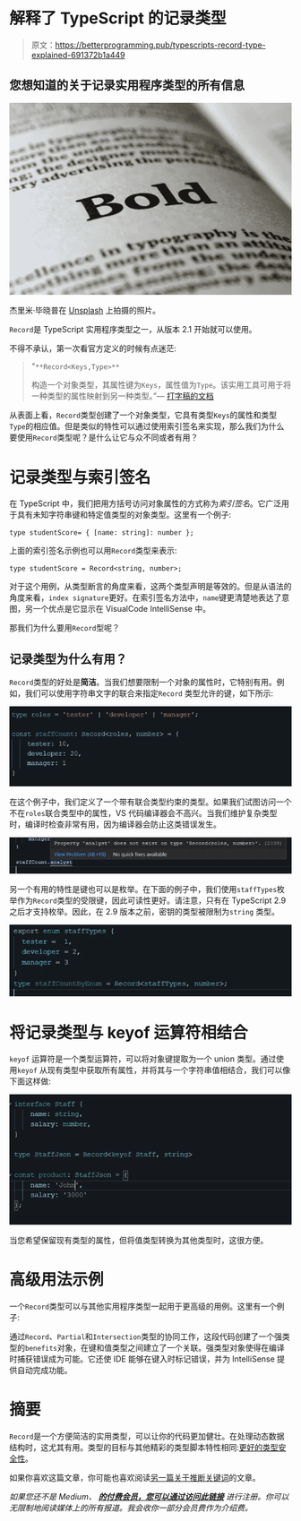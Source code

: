 # 解释了 TypeScript 的记录类型

> 原文：<https://betterprogramming.pub/typescripts-record-type-explained-691372b1a449>

## 您想知道的关于记录实用程序类型的所有信息

![](img/170c66fa4406495fa1d4d88f18082758.png)

杰里米·毕晓普在 [Unsplash](https://unsplash.com/) 上拍摄的照片。

`Record`是 TypeScript 实用程序类型之一，从版本 2.1 开始就可以使用。

不得不承认，第一次看官方定义的时候有点迷茫:

> "`**Record<Keys,Type>**`
> 
> 构造一个对象类型，其属性键为`Keys`，属性值为`Type`。该实用工具可用于将一种类型的属性映射到另一种类型。”— [打字稿的文档](https://www.typescriptlang.org/docs/handbook/utility-types.html)

从表面上看，`Record`类型创建了一个对象类型，它具有类型`Keys`的属性和类型`Type`的相应值。但是类似的特性可以通过使用索引签名来实现，那么我们为什么要使用`Record`类型呢？是什么让它与众不同或者有用？

# 记录类型与索引签名

在 TypeScript 中，我们把用方括号访问对象属性的方式称为*索引签名*。它广泛用于具有未知字符串键和特定值类型的对象类型。这里有一个例子:

```
type studentScore= { [name: string]: number };
```

上面的索引签名示例也可以用`Record`类型来表示:

```
type studentScore = Record<string, number>;
```

对于这个用例，从类型断言的角度来看，这两个类型声明是等效的。但是从语法的角度来看，`index signature`更好。在索引签名方法中，`name`键更清楚地表达了意图，另一个优点是它显示在 VisualCode IntelliSense 中。

那我们为什么要用`Record`型呢？

## 记录类型为什么有用？

`Record`类型的好处是**简洁**。当我们想要限制一个对象的属性时，它特别有用。例如，我们可以使用字符串文字的联合来指定`Record` 类型允许的键，如下所示:

![](img/c5aea5b1a4dbc8ae504303067206ab2f.png)

在这个例子中，我们定义了一个带有联合类型约束的类型。如果我们试图访问一个不在`roles`联合类型中的属性，VS 代码编译器会不高兴。当我们维护复杂类型时，编译时检查非常有用，因为编译器会防止这类错误发生。

![](img/08c122b4611a1f9f3dcb13c5532e171d.png)

另一个有用的特性是键也可以是枚举。在下面的例子中，我们使用`staffTypes`枚举作为`Record`类型的受限键，因此可读性更好。请注意，只有在 TypeScript 2.9 之后才支持枚举。因此，在 2.9 版本之前，密钥的类型被限制为`string` 类型。

![](img/d41af80b9b9d42b25ca485f2c4abb02f.png)

# 将记录类型与 keyof 运算符相结合

`keyof` 运算符是一个类型运算符，可以将对象键提取为一个 union 类型。通过使用`keyof` 从现有类型中获取所有属性，并将其与一个字符串值相结合，我们可以像下面这样做:

![](img/dcd1ed692235fd9f3fba092959c28ba6.png)

当您希望保留现有类型的属性，但将值类型转换为其他类型时，这很方便。

# 高级用法示例

一个`Record`类型可以与其他实用程序类型一起用于更高级的用例。这里有一个例子:

通过`Record`、`Partial`和`Intersection`类型的协同工作，这段代码创建了一个强类型的`benefits`对象，在键和值类型之间建立了一个关联。强类型对象使得在编译时捕获错误成为可能。它还使 IDE 能够在键入时标记错误，并为 IntelliSense 提供自动完成功能。

# 摘要

`Record`是一个方便简洁的实用类型，可以让你的代码更加健壮。在处理动态数据结构时，这尤其有用。类型的目标与其他精彩的类型脚本特性相同:[更好的类型安全性](https://levelup.gitconnected.com/achieve-type-safety-with-typescript-magic-fef5ff939c98)。

如果你喜欢这篇文章，你可能也喜欢阅读[另一篇关于推断关键词](https://sunnysun-5694.medium.com/typescript-infer-keyword-explained-76f4a7208cb0)的文章。

*如果您还不是 Medium、* [***的付费会员，您可以通过访问此链接***](https://sunnysun-5694.medium.com/membership) *进行注册。你可以无限制地阅读媒体上的所有报道。我会收你一部分会员费作为介绍费。*